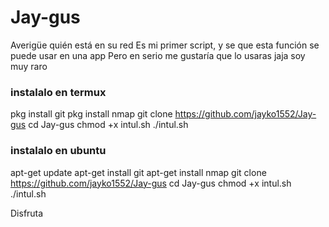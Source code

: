 # Jay-gus

Averigüe quién está en su red
Es mi primer script, y se que esta función se puede usar en una app
Pero en serio me gustaría que lo usaras jaja soy muy raro


### instalalo en termux

pkg install git
pkg install nmap
git clone https://github.com/jayko1552/Jay-gus
cd Jay-gus
chmod +x intul.sh
./intul.sh

### instalalo en ubuntu

apt-get update
apt-get install git
apt-get install nmap 
git clone https://github.com/jayko1552/Jay-gus
cd Jay-gus
chmod +x intul.sh
./intul.sh

Disfruta 
